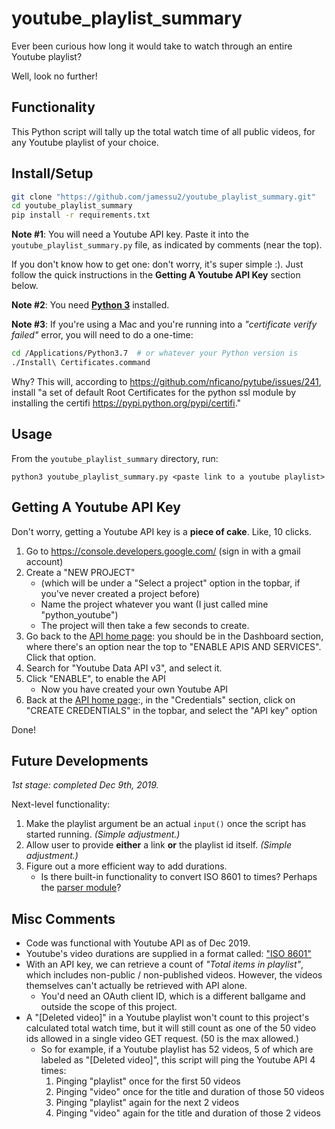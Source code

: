 # youtube_playlist_summary
Ever been curious how long it would take to watch through an entire Youtube playlist?

Well, look no further!


## Functionality
This Python script will tally up the total watch time of all public videos, for any Youtube playlist of your choice.


## Install/Setup
```bash
git clone "https://github.com/jamessu2/youtube_playlist_summary.git"
cd youtube_playlist_summary
pip install -r requirements.txt
```

**Note #1**: You will need a Youtube API key. Paste it into the `youtube_playlist_summary.py` file, as indicated by comments (near the top).
	
If you don't know how to get one: don't worry, it's super simple :). Just follow the quick instructions in the **Getting A Youtube API Key** section below.

**Note #2**: You need [**Python 3**](https://www.python.org/downloads/) installed.

**Note #3**: If you're using a Mac and you're running into a *"certificate verify failed"* error, you will need to do a one-time:

```bash
cd /Applications/Python3.7	# or whatever your Python version is
./Install\ Certificates.command
```

Why? This will, according to https://github.com/nficano/pytube/issues/241, install "a set of default Root Certificates for the python ssl module by installing the certifi https://pypi.python.org/pypi/certifi."


## Usage
From the `youtube_playlist_summary` directory, run: 

```
python3 youtube_playlist_summary.py <paste link to a youtube playlist>
```


## Getting A Youtube API Key
Don't worry, getting a Youtube API key is a **piece of cake**. Like, 10 clicks.

1. Go to https://console.developers.google.com/ (sign in with a gmail account)
2. Create a "NEW PROJECT" 
	- (which will be under a "Select a project" option in the topbar, if you've never created a project before)
	- Name the project whatever you want (I just called mine "python_youtube")
	- The project will then take a few seconds to create.
3. Go back to the [API home page](https://console.developers.google.com/): you should be in the Dashboard section, where there's an option near the top to "ENABLE APIS AND SERVICES". Click that option.
4. Search for "Youtube Data API v3", and select it.
5. Click "ENABLE", to enable the API
	- Now you have created your own Youtube API
6. Back at the [API home page](https://console.developers.google.com/):, in the "Credentials" section, click on "CREATE CREDENTIALS" in the topbar, and select the "API key" option

Done!


## Future Developments
*1st stage: completed Dec 9th, 2019.*

Next-level functionality:

1. Make the playlist argument be an actual `input()` once the script has started running. *(Simple adjustment.)*
2. Allow user to provide **either** a link **or** the playlist id itself. *(Simple adjustment.)*
3. Figure out a more efficient way to add durations.
	- Is there built-in functionality to convert ISO 8601 to times? Perhaps the [parser module](https://dateutil.readthedocs.io/en/stable/parser.html)?


## Misc Comments
- Code was functional with Youtube API as of Dec 2019.
- Youtube's video durations are supplied in a format called: ["ISO 8601"](https://en.wikipedia.org/wiki/ISO_8601#Durations)
- With an API key, we can retrieve a count of *"Total items in playlist"*, which includes non-public / non-published videos. However, the videos themselves can't actually be retrieved with API alone.
	- You'd need an OAuth client ID, which is a different ballgame and outside the scope of this project.
- A "[Deleted video]" in a Youtube playlist won't count to this project's calculated total watch time, but it will still count as one of the 50 video ids allowed in a single video GET request. (50 is the max allowed.)
	- So for example, if a Youtube playlist has 52 videos, 5 of which are labeled as "[Deleted video]", this script will ping the Youtube API 4 times:
		1. Pinging "playlist" once for the first 50 videos
		2. Pinging "video" once for the title and duration of those 50 videos
		3. Pinging "playlist" again for the next 2 videos
		4. Pinging "video" again for the title and duration of those 2 videos

